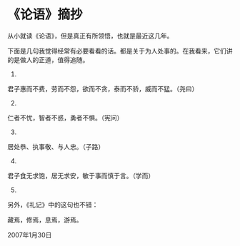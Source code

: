 # 《论语》摘抄

从小就读《论语》，但是真正有所领悟，也就是最近这几年。

下面是几句我觉得经常有必要看看的话。都是关于为人处事的。在我看来，它们讲的是做人的正道，值得追随。

1.

君子惠而不费，劳而不怨，欲而不贪，泰而不骄，威而不猛。（尧曰）

2.

仁者不忧，智者不惑，勇者不惧。（宪问）

3.

居处恭、执事敬、与人忠。（子路）

4.

君子食无求饱，居无求安，敏于事而慎于言。（学而）

5.

另外，《礼记》中的这句也不错：

藏焉，修焉，息焉，游焉。

2007年1月30日

